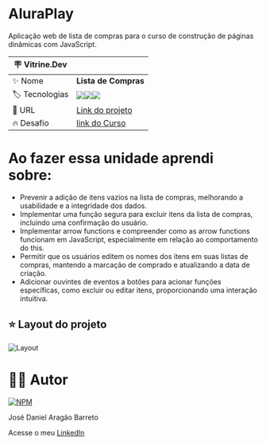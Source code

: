 # AluraPlay

Aplicação web de lista de compras para o curso de construção de páginas dinâmicas com JavaScript.

| :placard: Vitrine.Dev |     |
| -------------  | --- |
| :sparkles: Nome        | **Lista de Compras**
| :label: Tecnologias | <img src="https://img.shields.io/badge/HTML5-E34F26?style=for-the-badge&logo=html5&logoColor=white"><img src="https://img.shields.io/badge/CSS3-1572B6?style=for-the-badge&logo=css3&logoColor=white"><img src="https://img.shields.io/badge/JavaScript-F7DF1E?style=for-the-badge&logo=javascript&logoColor=black">
| :rocket: URL         | [Link do projeto]()
| :fire: Desafio     | [link do Curso](https://cursos.alura.com.br/course/javascript-construindo-paginas-dinamicas)

# Ao fazer essa unidade aprendi sobre: 

- Prevenir a adição de itens vazios na lista de compras, melhorando a usabilidade e a integridade dos dados.
- Implementar uma função segura para excluir itens da lista de compras, incluindo uma confirmação do usuário.
- Implementar arrow functions e compreender como as arrow functions funcionam em JavaScript, especialmente em relação ao comportamento do this.
- Permitir que os usuários editem os nomes dos itens em suas listas de compras, mantendo a marcação de comprado e atualizando a data de criação.
- Adicionar ouvintes de eventos a botões para acionar funções específicas, como excluir ou editar itens, proporcionando uma interação intuitiva.

## ⭐ Layout do projeto
![Layout]()

# 🙋‍♂️ Autor

[![NPM](https://img.shields.io/npm/l/react)](https://github.com/DanielBarret0/codeChella/blob/main/LICENSE.md)

José Daniel Aragão Barreto

Acesse o meu [LinkedIn](https://www.linkedin.com/in/daniel-barreto-1b763216a/)
